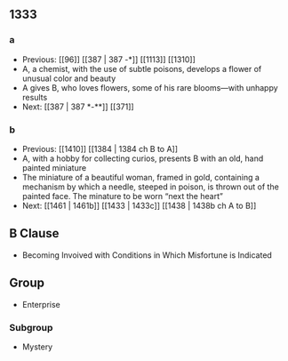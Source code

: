 ## 1333
### a
- Previous: [[96]] [[387 | 387 -*]] [[1113]] [[1310]] 
- A, a chemist, with the use of subtle poisons, develops a flower of unusual color and beauty
- A gives B, who loves flowers, some of his rare blooms—with unhappy results
- Next: [[387 | 387 *-**]] [[371]] 

### b
- Previous: [[1410]] [[1384 | 1384 ch B to A]] 
- A, with a hobby for collecting curios, presents B with an old, hand painted miniature
- The miniature of a beautiful woman, framed in gold, containing a mechanism by which a needle, steeped in poison, is thrown out of the painted face. The minature to be worn “next the heart”
- Next: [[1461 | 1461b]] [[1433 | 1433c]] [[1438 | 1438b ch A to B]] 

## B Clause
- Becoming Invoived with Conditions in Which Misfortune is Indicated

## Group
- Enterprise

### Subgroup
- Mystery

